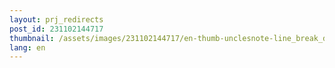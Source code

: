 ```yaml
---
layout: prj_redirects
post_id: 231102144717
thumbnail: /assets/images/231102144717/en-thumb-unclesnote-line_break_differences_windows_and_linux_eol_check_and_git_repo_sync.png
lang: en
---
```

